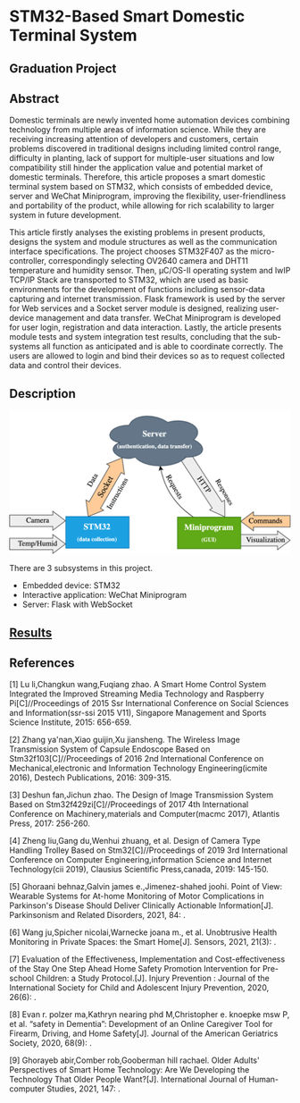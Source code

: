 # STM32-Based Smart Domestic Terminal System

## Graduation Project

## Abstract

Domestic terminals are newly invented home automation devices combining technology from multiple areas of information science. While they are receiving increasing attention of developers and customers, certain problems discovered in traditional designs including limited control range, difficulty in planting, lack of support for multiple-user situations and low compatibility still hinder the application value and potential market of domestic terminals. Therefore, this article proposes a smart domestic terminal system based on STM32, which consists of embedded device, server and WeChat Miniprogram, improving the flexibility, user-friendliness and portability of the product, while allowing for rich scalability to larger system in future development.

This article firstly analyses the existing problems in present products, designs the system and module structures as well as the communication interface specifications. The project chooses STM32F407 as the micro-controller, correspondingly selecting OV2640 camera and DHT11 temperature and humidity sensor. Then, μC/OS-II operating system and lwIP TCP/IP Stack are transported to STM32, which are used as basic environments for the development of functions including sensor-data capturing and internet transmission. Flask framework is used by the server for Web services and a Socket server module is designed, realizing user-device management and data transfer. WeChat Miniprogram is developed for user login, registration and data interaction. Lastly, the article presents module tests and system integration test results, concluding that the sub-systems all function as anticipated and is able to coordinate correctly. The users are allowed to login and bind their devices so as to request collected data and control their devices.

## Description

![System](documents/digrams.png)

There are 3 subsystems in this project. 
- Embedded device: STM32
- Interactive application: WeChat Miniprogram
- Server: Flask with WebSocket

## [Results](https://drive.google.com/file/d/1sr8nEh7t7puYoyusxvfvxuC1HFcimC-n/view?usp=sharing)

## References

[1] Lu li,Changkun wang,Fuqiang zhao. A Smart Home Control System Integrated the Improved Streaming Media Technology and Raspberry Pi[C]//Proceedings of 2015 Ssr International Conference on Social Sciences and Information(ssr-ssi 2015 V11),  Singapore Management and Sports Science Institute, 2015: 656-659.

[2] Zhang ya'nan,Xiao guijin,Xu jiansheng. The Wireless Image Transmission System of Capsule Endoscope Based on Stm32f103[C]//Proceedings of 2016 2nd International Conference on Mechanical,electronic and Information Technology Engineering(icmite 2016),  Destech Publications, 2016: 309-315.

[3] Deshun fan,Jichun zhao. The Design of Image Transmission System Based on Stm32f429zi[C]//Proceedings of 2017 4th International Conference on Machinery,materials and Computer(macmc 2017),  Atlantis Press, 2017: 256-260.

[4] Zheng liu,Gang du,Wenhui zhuang, et al. Design of Camera Type Handling Trolley Based on Stm32[C]//Proceedings of 2019 3rd International Conference on Computer Engineering,information Science and Internet Technology(cii 2019),  Clausius Scientific Press,canada, 2019: 145-150.

[5] Ghoraani behnaz,Galvin james e.,Jimenez-shahed joohi. Point of View: Wearable Systems for At-home Monitoring of Motor Complications in Parkinson's Disease Should Deliver Clinically Actionable Information[J]. Parkinsonism and Related Disorders, 2021, 84: .

[6] Wang ju,Spicher nicolai,Warnecke joana m., et al. Unobtrusive Health Monitoring in Private Spaces: the Smart Home[J]. Sensors, 2021, 21(3): .

[7] Evaluation of the Effectiveness, Implementation and Cost-effectiveness of the Stay One Step Ahead Home Safety Promotion Intervention for Pre-school Children: a Study Protocol.[J]. Injury Prevention : Journal of the International Society for Child and Adolescent Injury Prevention, 2020, 26(6): .

[8] Evan r. polzer ma,Kathryn nearing phd M,Christopher e. knoepke msw P, et al. “safety in Dementia”: Development of an Online Caregiver Tool for Firearm, Driving, and Home Safety[J]. Journal of the American Geriatrics Society, 2020, 68(9): .

[9] Ghorayeb abir,Comber rob,Gooberman hill rachael. Older Adults' Perspectives of Smart Home Technology: Are We Developing the Technology That Older People Want?[J]. International Journal of Human-computer Studies, 2021, 147: .

